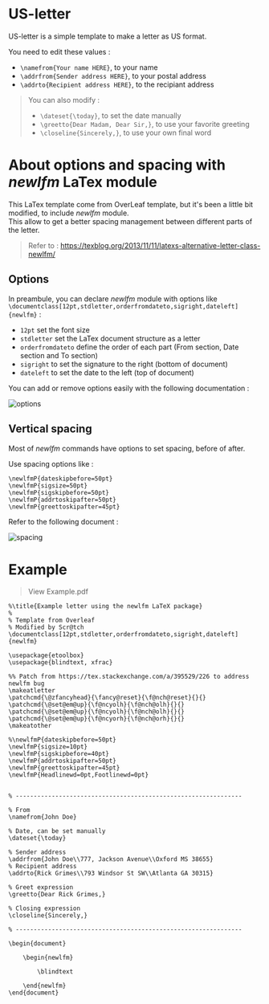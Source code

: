 # US-letter


US-letter is a simple template to make a letter as US format.

You need to edit these values : 
- `\namefrom{Your name HERE}`, to your name
- `\addrfrom{Sender address HERE}`, to your postal address
- `\addrto{Recipient address HERE}`, to the recipiant address

> You can also modify :
> - `\dateset{\today}`, to set the date manually
> - `\greetto{Dear Madam, Dear Sir,}`, to use your favorite greeting
> - `\closeline{Sincerely,}`, to use your own final word

# About options and spacing with *newlfm* LaTex module

This LaTex template come from OverLeaf template, but it's been a little bit modified, to include *newlfm* module.  
This allow to get a better spacing management between different parts of the letter.

> Refer to : https://texblog.org/2013/11/11/latexs-alternative-letter-class-newlfm/

## Options


In preambule, you can declare *newlfm* module with options like `\documentclass[12pt,stdletter,orderfromdateto,sigright,dateleft]{newlfm}` : 
- `12pt` set the font size
- `stdletter` set the LaTex document structure as a letter
- `orderfromdateto` define the order of each part (From section, Date section and To section)
- `sigright` to set the signature to the right (bottom of document)
- `dateleft` to set the date to the left (top of document)

You can add or remove options easily with the following documentation :  

![options](https://user-images.githubusercontent.com/52102633/68786870-23e4f780-0606-11ea-81a9-17fe648abbdb.png)


## Vertical spacing

Most of *newlfm* commands have options to set spacing, before of after.  

Use spacing options like : 
```
\newlfmP{dateskipbefore=50pt}
\newlfmP{sigsize=50pt}
\newlfmP{sigskipbefore=50pt}
\newlfmP{addrtoskipafter=50pt}
\newlfmP{greettoskipafter=45pt}
```

Refer to the following document : 

![spacing](https://user-images.githubusercontent.com/52102633/68786871-23e4f780-0606-11ea-955b-d5f4632c9839.png)

# Example

> View Example.pdf

```
%\title{Example letter using the newlfm LaTeX package}
%
% Template from Overleaf
% Modified by Scr@tch
\documentclass[12pt,stdletter,orderfromdateto,sigright,dateleft]{newlfm}

\usepackage{etoolbox}
\usepackage{blindtext, xfrac}

%% Patch from https://tex.stackexchange.com/a/395529/226 to address newlfm bug
\makeatletter
\patchcmd{\@zfancyhead}{\fancy@reset}{\f@nch@reset}{}{}
\patchcmd{\@set@em@up}{\f@ncyolh}{\f@nch@olh}{}{}
\patchcmd{\@set@em@up}{\f@ncyolh}{\f@nch@olh}{}{}
\patchcmd{\@set@em@up}{\f@ncyorh}{\f@nch@orh}{}{}
\makeatother

%\newlfmP{dateskipbefore=50pt}
\newlfmP{sigsize=10pt}
\newlfmP{sigskipbefore=40pt}
\newlfmP{addrtoskipafter=50pt}
\newlfmP{greettoskipafter=45pt}
\newlfmP{Headlinewd=0pt,Footlinewd=0pt}
 
 
% --------------------------------------------------------------- 

% From 
\namefrom{John Doe}

% Date, can be set manually
\dateset{\today}

% Sender address
\addrfrom{John Doe\\777, Jackson Avenue\\Oxford MS 38655}
% Recipient address
\addrto{Rick Grimes\\793 Windsor St SW\\Atlanta GA 30315}

% Greet expression
\greetto{Dear Rick Grimes,}

% Closing expression
\closeline{Sincerely,}
 
% ---------------------------------------------------------------  

\begin{document}

    \begin{newlfm}

        \blindtext

    \end{newlfm}
\end{document}
```